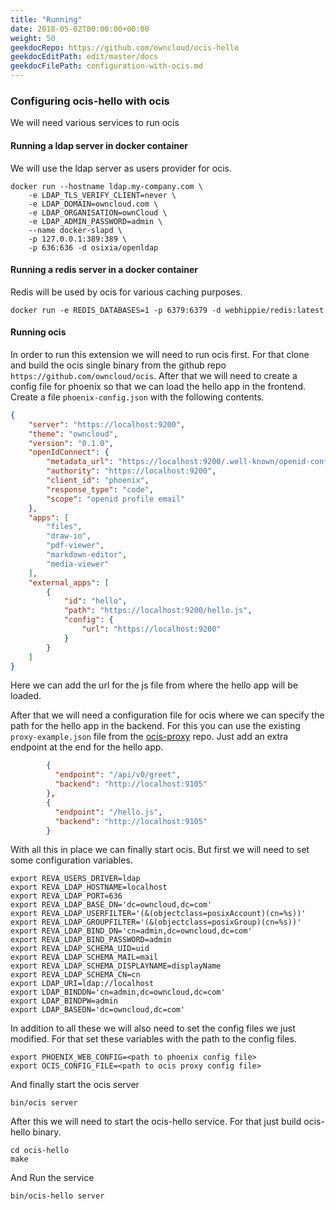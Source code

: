 ```yaml
---
title: "Running"
date: 2018-05-02T00:00:00+00:00
weight: 50
geekdocRepo: https://github.com/owncloud/ocis-hello
geekdocEditPath: edit/master/docs
geekdocFilePath: configuration-with-ocis.md
---
```


### Configuring ocis-hello with ocis
We will need various services to run ocis

#### Running a ldap server in docker container
We will use the ldap server as users provider for ocis.
```
docker run --hostname ldap.my-company.com \
    -e LDAP_TLS_VERIFY_CLIENT=never \
    -e LDAP_DOMAIN=owncloud.com \
    -e LDAP_ORGANISATION=ownCloud \
    -e LDAP_ADMIN_PASSWORD=admin \
    --name docker-slapd \
    -p 127.0.0.1:389:389 \
    -p 636:636 -d osixia/openldap
```
#### Running a redis server in a docker container
Redis will be used by ocis for various caching purposes.
```
docker run -e REDIS_DATABASES=1 -p 6379:6379 -d webhippie/redis:latest

```
#### Running ocis
In order to run this extension we will need to run ocis first. For that clone and build the ocis single binary from the github repo `https://github.com/owncloud/ocis`.
After that we will need to create a config file for phoenix so that we can load the hello app in the frontend. Create a file `phoenix-config.json` with the following contents.
```json
{
    "server": "https://localhost:9200",
    "theme": "owncloud",
    "version": "0.1.0",
    "openIdConnect": {
        "metadata_url": "https://localhost:9200/.well-known/openid-configuration",
        "authority": "https://localhost:9200",
        "client_id": "phoenix",
        "response_type": "code",
        "scope": "openid profile email"
    }, 
    "apps": [
        "files",
        "draw-io",
        "pdf-viewer",
        "markdown-editor",
        "media-viewer"
    ], 
    "external_apps": [
        {
            "id": "hello",
            "path": "https://localhost:9200/hello.js",
            "config": {
                "url": "https://localhost:9200"
            }
        }
    ]   
}
```
Here we can add the url for the js file from where the hello app will be loaded.

After that we will need a configuration file for ocis where we can specify the path for the hello app in the backend. For this you can use the existing `proxy-example.json` file from the [ocis-proxy](https://github.com/owncloud/ocis-proxy/blob/master/config/proxy-example.json) repo. Just add an extra endpoint at the end for the hello app.
```json
        {
          "endpoint": "/api/v0/greet",
          "backend": "http://localhost:9105"
        },
        {
          "endpoint": "/hello.js",
          "backend": "http://localhost:9105"
        }
```

With all this in place we can finally start ocis. But first we will need to set some configuration variables.
```
export REVA_USERS_DRIVER=ldap
export REVA_LDAP_HOSTNAME=localhost
export REVA_LDAP_PORT=636
export REVA_LDAP_BASE_DN='dc=owncloud,dc=com'
export REVA_LDAP_USERFILTER='(&(objectclass=posixAccount)(cn=%s))'
export REVA_LDAP_GROUPFILTER='(&(objectclass=posixGroup)(cn=%s))'
export REVA_LDAP_BIND_DN='cn=admin,dc=owncloud,dc=com'
export REVA_LDAP_BIND_PASSWORD=admin
export REVA_LDAP_SCHEMA_UID=uid
export REVA_LDAP_SCHEMA_MAIL=mail
export REVA_LDAP_SCHEMA_DISPLAYNAME=displayName
export REVA_LDAP_SCHEMA_CN=cn
export LDAP_URI=ldap://localhost
export LDAP_BINDDN='cn=admin,dc=owncloud,dc=com'
export LDAP_BINDPW=admin
export LDAP_BASEDN='dc=owncloud,dc=com'
```

In addition to all these we will also need to set the config files we just modified. For that set these variables with the path to the config files.
```
export PHOENIX_WEB_CONFIG=<path to phoenix config file>
export OCIS_CONFIG_FILE=<path to ocis proxy config file>
```
And finally start the ocis server
```
bin/ocis server
```

After this we will need to start the ocis-hello service.
For that just build ocis-hello binary.
```
cd ocis-hello 
make
```
And Run the service
```
bin/ocis-hello server
```
